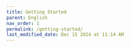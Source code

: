 ```yaml
---
title: Getting Started
parent: English
nav_order: 1
permalink: /getting-started/
last_modified_date: Dec 15 2024 at 11:14 AM
---
```

